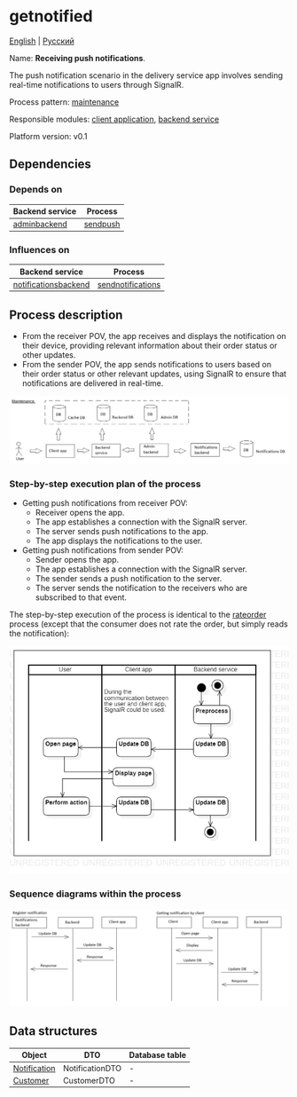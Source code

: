 # getnotified

[English](getnotified.md) | [Русский](getnotified.ru.md)

Name: **Receiving push notifications**.

The push notification scenario in the delivery service app involves sending real-time notifications to users through SignalR. 

Process pattern: [maintenance](../../processpatterns/maintenance.md)

Responsible modules: [client application](../../frontend/customerclient.md), [backend service](../../backend/customerbackend.md)

Platform version: v0.1

## Dependencies

### Depends on

| Backend service | Process |
| --- | ---- |
| [adminbackend](../../backend/adminbackend.md) | [sendpush](../notificationsbackend/sendpush.md) |

### Influences on

| Backend service | Process |
| --- | ---- |
| [notificationsbackend](../../backend/notificationsbackend.md) | [sendnotifications](../notificationsbackend/sendnotifications.md) |

## Process description

- From the receiver POV, the app receives and displays the notification on their device, providing relevant information about their order status or other updates.
- From the sender POV, the app sends notifications to users based on their order status or other relevant updates, using SignalR to ensure that notifications are delivered in real-time.

![maintenance_overall](../../img/processpatterns/maintenance_overall.png)

### Step-by-step execution plan of the process

- Getting push notifications from receiver POV:
    - Receiver opens the app.
    - The app establishes a connection with the SignalR server.
    - The server sends push notifications to the app.
    - The app displays the notifications to the user.
- Getting push notifications from sender POV:
    - Sender opens the app.
    - The app establishes a connection with the SignalR server.
    - The sender sends a push notification to the server.
    - The server sends the notification to the receivers who are subscribed to that event.

The step-by-step execution of the process is identical to the [rateorder](../customer/rateorder.md) process (except that the consumer does not rate the order, but simply reads the notification):

![customer.rateorder](../../img/activitydiagrams/customer.rateorder.png)

### Sequence diagrams within the process

![notificationsbackend.getnotified](../../img/sequencediagram/notificationsbackend.getnotified.png)

## Data structures

| Object | DTO | Database table |
| --- | ---- | --- |
| [Notification](https://github.com/alexeysp11/workflow-lib/blob/main/src/Models/Business/Customers/Notification.cs) | NotificationDTO | - |
| [Customer](https://github.com/alexeysp11/workflow-lib/blob/main/src/Models/Business/Customers/Customer.cs) | CustomerDTO | - |
